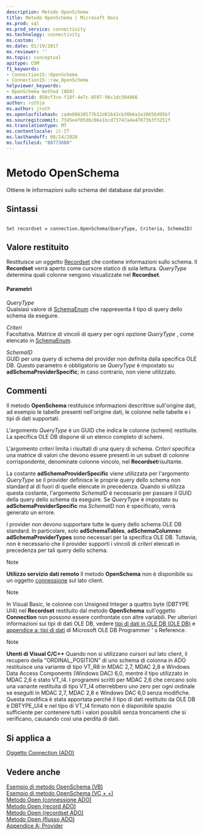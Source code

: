 ```yaml
---
description: Metodo OpenSchema
title: Metodo OpenSchema | Microsoft Docs
ms.prod: sql
ms.prod_service: connectivity
ms.technology: connectivity
ms.custom: ''
ms.date: 01/19/2017
ms.reviewer: ''
ms.topic: conceptual
apitype: COM
f1_keywords:
- Connection15::OpenSchema
- Connection15::raw_OpenSchema
helpviewer_keywords:
- OpenSchema method [ADO]
ms.assetid: 850cf3ce-f18f-4e7c-8597-96c1dc504866
author: rothja
ms.author: jroth
ms.openlocfilehash: cade08630577b32d81643cb30b6a1e20656d95bf
ms.sourcegitcommit: 7345e4f05d6c06e1bcd73747a4a47873b3f3251f
ms.translationtype: MT
ms.contentlocale: it-IT
ms.lasthandoff: 08/24/2020
ms.locfileid: "88773680"
---
```

# <a name="openschema-method"></a>Metodo OpenSchema
Ottiene le informazioni sullo schema del database dal provider.  
  
## <a name="syntax"></a>Sintassi  
  
```  
  
Set recordset = connection.OpenSchema(QueryType, Criteria, SchemaID)  
```  
  
## <a name="return-value"></a>Valore restituito  
 Restituisce un oggetto [Recordset](./recordset-object-ado.md) che contiene informazioni sullo schema. Il **Recordset** verrà aperto come cursore statico di sola lettura. *QueryType* determina quali colonne vengono visualizzate nel **Recordset**.  
  
#### <a name="parameters"></a>Parametri  
 *QueryType*  
 Qualsiasi valore di [SchemaEnum](./schemaenum.md) che rappresenta il tipo di query dello schema da eseguire.  
  
 *Criteri*  
 Facoltativa. Matrice di vincoli di query per ogni opzione *QueryType* , come elencato in [SchemaEnum](./schemaenum.md).  
  
 *SchemaID*  
 GUID per una query di schema del provider non definita dalla specifica OLE DB. Questo parametro è obbligatorio se *QueryType* è impostato su **adSchemaProviderSpecific**; in caso contrario, non viene utilizzato.  
  
## <a name="remarks"></a>Commenti  
 Il metodo **OpenSchema** restituisce informazioni descrittive sull'origine dati, ad esempio le tabelle presenti nell'origine dati, le colonne nelle tabelle e i tipi di dati supportati.  
  
 L'argomento *QueryType* è un GUID che indica le colonne (schemi) restituite. La specifica OLE DB dispone di un elenco completo di schemi.  
  
 L'argomento *criteri* limita i risultati di una query di schema. *Criteri* specifica una matrice di valori che devono essere presenti in un subset di colonne corrispondente, denominate colonne vincolo, nel **Recordset**risultante.  
  
 La costante **adSchemaProviderSpecific** viene utilizzata per l'argomento *QueryType* se il provider definisce le proprie query dello schema non standard al di fuori di quelle elencate in precedenza. Quando si utilizza questa costante, l'argomento *SchemaID* è necessario per passare il GUID della query dello schema da eseguire. Se *QueryType* è impostato su **adSchemaProviderSpecific** ma *SchemaID* non è specificato, verrà generato un errore.  
  
 I provider non devono supportare tutte le query dello schema OLE DB standard. In particolare, solo **adSchemaTables**, **adSchemaColumns**e **adSchemaProviderTypes** sono necessari per la specifica OLE DB. Tuttavia, non è necessario che il provider supporti i vincoli di *criteri* elencati in precedenza per tali query dello schema.  
  
> [!NOTE]
>  **Utilizzo servizio dati remoto** Il metodo **OpenSchema** non è disponibile su un oggetto [connessione](./connection-object-ado.md) sul lato client.  
  
> [!NOTE]
>  In Visual Basic, le colonne con Unsigned Integer a quattro byte (DBTYPE UI4) nel **Recordset** restituito dal metodo **OpenSchema** sull'oggetto **Connection** non possono essere confrontate con altre variabili. Per ulteriori informazioni sui tipi di dati OLE DB, vedere [tipi di dati in OLE DB (OLE DB)](/previous-versions/windows/desktop/ms714931(v=vs.85)) e [appendice a: tipi di dati](/previous-versions/windows/desktop/ms723969(v=vs.85)) di Microsoft OLE DB Programmer ' s Reference.  
  
> [!NOTE]
>  **Utenti di Visual C/C++** Quando non si utilizzano cursori sul lato client, il recupero della "ORDINAL_POSITION" di uno schema di colonna in ADO restituisce una variante di tipo VT_R8 in MDAC 2,7, MDAC 2,8 e Windows Data Access Components (Windows DAC) 6,0, mentre il tipo utilizzato in MDAC 2,6 è stato VT_I4. I programmi scritti per MDAC 2,6 che cercano solo una variante restituita di tipo VT_I4 otterrebbero uno zero per ogni ordinale se eseguiti in MDAC 2,7, MDAC 2,8 e Windows DAC 6,0 senza modifiche. Questa modifica è stata apportata perché il tipo di dati restituito da OLE DB è DBTYPE_UI4 e nel tipo di VT_I4 firmato non è disponibile spazio sufficiente per contenere tutti i valori possibili senza troncamenti che si verificano, causando così una perdita di dati.  
  
## <a name="applies-to"></a>Si applica a  
 [Oggetto Connection (ADO)](./connection-object-ado.md)  
  
## <a name="see-also"></a>Vedere anche  
 [Esempio di metodo OpenSchema (VB)](./openschema-method-example-vb.md)   
 [Esempio di metodo OpenSchema (VC + +)](./openschema-method-example-vc.md)   
 [Metodo Open (connessione ADO)](./open-method-ado-connection.md)   
 [Metodo Open (record ADO)](./open-method-ado-record.md)   
 [Metodo Open (recordset ADO)](./open-method-ado-recordset.md)   
 [Metodo Open (flusso ADO)](./open-method-ado-stream.md)   
 [Appendice A: Provider](../../guide/appendixes/appendix-a-providers.md)